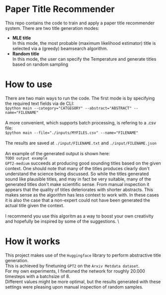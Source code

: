 # Paper Title Recommender
This repo contains the code to train and apply a paper title recommender system.
There are two title generation modes:
* __MLE title__\
In this mode, the most probable (maximum likelihood estimator) title is selected via a (greedy) beamsearch algorithm.
* __Random title__\
In this mode, the user can specify the Temperature and generate titles based on random sampling



# How to use

There are two main ways to run the code.
The first mode is by specifying the required text fields via de CLI:\
```$python main --category="CATGEGORY" --abstract="ABSTRACT" --name="FILENAME"```\
\
A more convenient, which supports batch processing, is refering to a .csv file:\
```$python main --file="./inputs/MYFILES.csv" --name="FILENAME"```\
\
The results are saved at `./input/FILENAME.txt` and `./input/FILENAME.json`\
\
An example of the generated output is shown here:\
`TODO output example`\
`GPT2-medium` succeeds at producing good sounding titles based on the given context.
One should note that many of the titles produces clearly don't understand the science being discussed.
So while the titles generated sound like plausible titles, and may in fact be very suitable, many of the generated titles don't make scientific sense.
From manual inspection it appears that the quality of titles deteriorates with shorter abstracts. This makes sense as the algorithm has less context to work with.
In these cases it is also the case that a non-expert could not have been generated the actual title given the context.\
\
I recommend you use this algoritm as a way to boost your own creativity and hopefully be inspired by some of the suggestions. \

# How it works

This project makes use of the `Huggingface` library to perform abstractive title generation.\
This is achieved by finetuning `GPT2` on the `Arxiv Metdata dataset`.\
For my own experiments, I finetuned the network for roughly 20.000 timesteps with a batchsize of 8.\
Different values might be more optimal, but the results generated with these settings were pleasing upon manual inspection of random samples.




